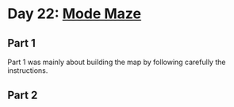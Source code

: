# Day 22: [Mode Maze](https://adventofcode.com/2018/day/22)

## Part 1

Part 1 was mainly about building the map by following carefully the instructions.

## Part 2


